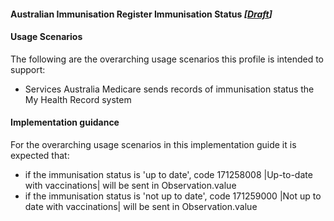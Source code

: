 #### Australian Immunisation Register Immunisation Status *[[Draft](http://hl7.org/fhir/stu3/valueset-publication-status.html)]*

#### Usage Scenarios
The following are the overarching usage scenarios this profile is intended to support:
* Services Australia Medicare sends records of immunisation status the My Health Record system

#### Implementation guidance
For the overarching usage scenarios in this implementation guide it is expected that:
* if the immunisation status is 'up to date', code 171258008 \|Up-to-date with vaccinations\| will be sent in Observation.value
* if the immunisation status is 'not up to date', code 171259000 \|Not up to date with vaccinations\| will be sent in Observation.value